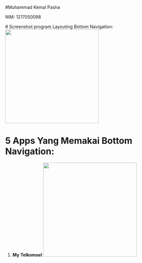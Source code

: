 #Muhammad Kemal Pasha
<p>NIM: 1217050098</p>
# Screenshot program Layouting Bottom Navigation:
   <img src="https://github.com/mkp-kemal/bottomNavigation/raw/main/ss_program.png" height="300">

# 5 Apps Yang Memakai Bottom Navigation:

1. **My Telkomsel**
   <img src="https://github.com/mkp-kemal/bottomNavigation/raw/main/Screenshot_20231012_095549.jpg" height="300">


